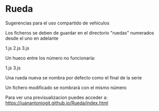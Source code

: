 # Rueda

Sugerencias para el uso compartido de vehículos 

Los ficheros se deben de guardar en el directorio "ruedas" numerados desde el uno en adelante 

1.js
2.js
3.js

Un hueco entre los número no funcionaría:

1.js
3.js

Una rueda nueva se nombra por defecto como el final de la serie

Un fichero modificado se nombrará con el mismo número

Para ver una previsualizacion puedes acceder a:
https://juanantoniogit.github.io/Rueda/index.html

